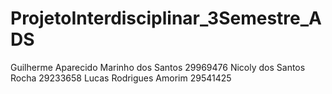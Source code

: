 # ProjetoInterdisciplinar_3Semestre_ADS
Guilherme Aparecido Marinho dos Santos 29969476 Nicoly dos Santos Rocha 29233658 Lucas Rodrigues Amorim 29541425
